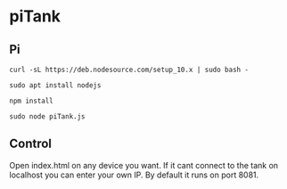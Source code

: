 # piTank

## Pi

`curl -sL https://deb.nodesource.com/setup_10.x | sudo bash -`

`sudo apt install nodejs`

`npm install`

`sudo node piTank.js`

## Control

Open index.html on any device you want.
If it cant connect to the tank on localhost you can enter your own IP.
By default it runs on port 8081.
